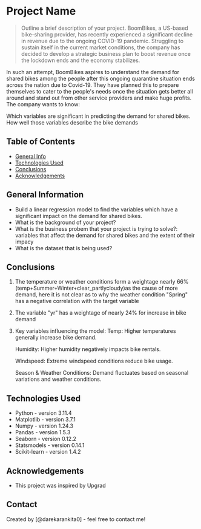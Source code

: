 # Project Name
> Outline a brief description of your project. BoomBikes, a US-based bike-sharing provider, has recently experienced a significant decline in revenue due to the ongoing COVID-19 pandemic. Struggling to sustain itself in the current market conditions, the company has decided to develop a strategic business plan to boost revenue once the lockdown ends and the economy stabilizes.

In such an attempt, BoomBikes aspires to understand the demand for shared bikes among the people after this ongoing quarantine situation ends across the nation due to Covid-19. They have planned this to prepare themselves to cater to the people's needs once the situation gets better all around and stand out from other service providers and make huge profits. The company wants to know:

Which variables are significant in predicting the demand for shared bikes. How well those variables describe the bike demands

## Table of Contents
* [General Info](#general-information)
* [Technologies Used](#technologies-used)
* [Conclusions](#conclusions)
* [Acknowledgements](#acknowledgements)


## General Information
* Build a linear regression model to find the variables which have a significant impact on the demand for shared bikes.
* What is the background of your project?
* What is the business probem that your project is trying to solve?: variables that affect the demand for shared bikes and the extent of their impacy
* What is the dataset that is being used?


## Conclusions
1. The temperature or weather conditions form a weightage nearly 66% (temp+Summer+Winter+clear_partlycloudy)as the cause of more demand, here it is not clear as to why the weather condition "Spring" has a negative correlation with the target variable

2. The variable "yr" has a weightage of nearly 24% for increase in bike demand
3. Key variables influencing the model:
   Temp: Higher temperatures generally increase bike demand.

   Humidity: Higher humidity negatively impacts bike rentals.

   Windspeed: Extreme windspeed conditions reduce bike usage.

   Season & Weather Conditions: Demand fluctuates based on seasonal variations and weather conditions.



## Technologies Used
- Python - version 3.11.4
- Matplotlib - version 3.7.1
- Numpy - version 1.24.3
- Pandas - version 1.5.3
- Seaborn - version 0.12.2
- Statsmodels - version 0.14.1
- Scikit-learn - version 1.4.2


## Acknowledgements
- This project was inspired by Upgrad


## Contact
Created by [@darekarankita0] - feel free to contact me!

